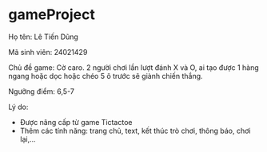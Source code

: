 # gameProject
 
Họ tên: Lê Tiến Dũng

Mã sinh viên: 24021429

Chủ đề game: Cờ caro. 2 người chơi lần lượt đánh X và O, ai tạo được 1 hàng ngang hoặc dọc hoặc chéo 5 ô trước sẽ giành chiến thắng.

Ngưỡng điểm: 6,5-7

Lý do:
- Được nâng cấp từ game Tictactoe
- Thêm các tính năng: trang chủ, text, kết thúc trò chơi, thông báo, chơi lại,...
